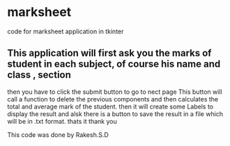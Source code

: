 # marksheet
code for marksheet application in tkinter
<br>
## This application will first ask you the marks of student in each subject,  of course his name and class , section
then you have to click the submit button to go to nect page 
This button will call a function to delete the previous components and then calculates the total  and average mark of the student.
then it will create some Labels to display the result and alsk there is a button to save the result in a file
which will be in .txt format. 
thats it thank you

This code was done by Rakesh.S.D 

